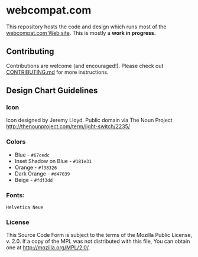# webcompat.com

This repository hosts the code and design which runs most of the [webcompat.com Web site](http://webcompat.com/). This is mostly a **work in progress**.

## Contributing 

Contributions are welcome (and encouraged!). Please check out [CONTRIBUTING.md]( https://github.com/webcompat/webcompat.com/blob/dev.webcompat.com/CONTRIBUTING.md) for more instructions.

## Design Chart Guidelines
### Icon

Icon designed by Jeremy Lloyd.  Public domain via The Noun Project
http://thenounproject.com/term/light-switch/2235/

### Colors


* Blue - `#67cedc`
* Inset Shadow on Blue - `#181e31`
* Orange - `#f38326`
* Dark Orange - `#d47039`
* Beige - `#fdf3dd`

### Fonts:
`Helvetica Neue`


### License

This Source Code Form is subject to the terms of the Mozilla Public
License, v. 2.0. If a copy of the MPL was not distributed with this
file, You can obtain one at http://mozilla.org/MPL/2.0/.


